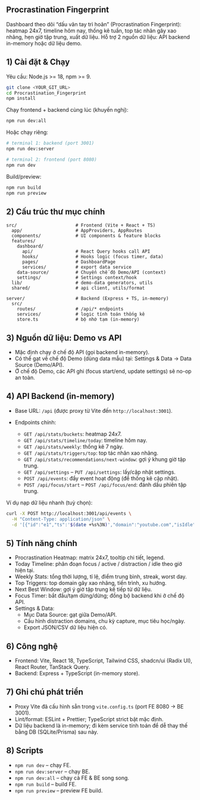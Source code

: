 ## Procrastination Fingerprint

Dashboard theo dõi “dấu vân tay trì hoãn” (Procrastination Fingerprint): heatmap 24x7, timeline hôm nay, thống kê tuần, top tác nhân gây xao nhãng, hẹn giờ tập trung, xuất dữ liệu. Hỗ trợ 2 nguồn dữ liệu: API backend in-memory hoặc dữ liệu demo.

## 1) Cài đặt & Chạy

Yêu cầu: Node.js >= 18, npm >= 9.

```bash
git clone <YOUR_GIT_URL>
cd Procrastination_Fingerprint
npm install
```

Chạy frontend + backend cùng lúc (khuyến nghị):
```bash
npm run dev:all
```

Hoặc chạy riêng:
```bash
# terminal 1: backend (port 3001)
npm run dev:server

# terminal 2: frontend (port 8080)
npm run dev
```

Build/preview:
```bash
npm run build
npm run preview
```

## 2) Cấu trúc thư mục chính

```
src/                      # Frontend (Vite + React + TS)
  app/                    # AppProviders, AppRoutes
  components/             # UI components & feature blocks
  features/
    dashboard/
      api/                # React Query hooks call API
      hooks/              # Hooks logic (focus timer, data)
      pages/              # DashboardPage
      services/           # export data service
    data-source/          # Chuyển chế độ Demo/API (context)
    settings/             # Settings context/hook
  lib/                    # demo-data generators, utils
  shared/                 # api client, utils/format

server/                   # Backend (Express + TS, in-memory)
  src/
    routes/               # /api/* endpoints
    services/             # logic tính toán thống kê
    store.ts              # bộ nhớ tạm (in-memory)
```

## 3) Nguồn dữ liệu: Demo vs API

- Mặc định chạy ở chế độ API (gọi backend in-memory).
- Có thể gạt về chế độ Demo (dùng data mẫu) tại: Settings & Data → Data Source (Demo/API).
- Ở chế độ Demo, các API ghi (focus start/end, update settings) sẽ no-op an toàn.

## 4) API Backend (in-memory)

- Base URL: `/api` (được proxy từ Vite đến `http://localhost:3001`).

- Endpoints chính:
  - `GET /api/stats/buckets`: heatmap 24x7.
  - `GET /api/stats/timeline/today`: timeline hôm nay.
  - `GET /api/stats/weekly`: thống kê 7 ngày.
  - `GET /api/stats/triggers/top`: top tác nhân xao nhãng.
  - `GET /api/stats/recommendations/next-window`: gợi ý khung giờ tập trung.
  - `GET /api/settings` – `PUT /api/settings`: lấy/cập nhật settings.
  - `POST /api/events`: đẩy event hoạt động (để thống kê cập nhật).
  - `POST /api/focus/start` – `POST /api/focus/end`: đánh dấu phiên tập trung.

Ví dụ nạp dữ liệu nhanh (tuỳ chọn):
```bash
curl -X POST http://localhost:3001/api/events \
  -H "Content-Type: application/json" \
  -d '[{"id":"e1","ts":'$(date +%s%3N)',"domain":"youtube.com","isIdle":false,"kind":"DISTRACTION"}]'
```

## 5) Tính năng chính

- Procrastination Heatmap: matrix 24x7, tooltip chi tiết, legend.
- Today Timeline: phân đoạn focus / active / distraction / idle theo giờ hiện tại.
- Weekly Stats: tổng thời lượng, tỉ lệ, điểm trung bình, streak, worst day.
- Top Triggers: top domain gây xao nhãng, tiến trình, xu hướng.
- Next Best Window: gợi ý giờ tập trung kế tiếp từ dữ liệu.
- Focus Timer: bắt đầu/tạm dừng/dừng; đồng bộ backend khi ở chế độ API.
- Settings & Data:
  - Mục Data Source: gạt giữa Demo/API.
  - Cấu hình distraction domains, chu kỳ capture, mục tiêu học/ngày.
  - Export JSON/CSV dữ liệu hiện có.

## 6) Công nghệ

- Frontend: Vite, React 18, TypeScript, Tailwind CSS, shadcn/ui (Radix UI), React Router, TanStack Query.
- Backend: Express + TypeScript (in-memory store).

## 7) Ghi chú phát triển

- Proxy Vite đã cấu hình sẵn trong `vite.config.ts` (port FE 8080 → BE 3001).
- Lint/format: ESLint + Prettier; TypeScript strict bật mặc định.
- Dữ liệu backend là in-memory; đi kèm service tính toán để dễ thay thế bằng DB (SQLite/Prisma) sau này.

## 8) Scripts

- `npm run dev` – chạy FE.
- `npm run dev:server` – chạy BE.
- `npm run dev:all` – chạy cả FE & BE song song.
- `npm run build` – build FE.
- `npm run preview` – preview FE build.
